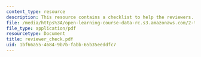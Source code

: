 ```yaml
---
content_type: resource
description: This resource contains a checklist to help the reviewers.
file: /media/https%3A/open-learning-course-data-rc.s3.amazonaws.com/2-tha-undergraduate-thesis-for-course-2-a-january-iap-2007/1bf66a5546849b7bfabb65b35eeddfc7_reviewer_check.pdf
file_type: application/pdf
resourcetype: Document
title: reviewer_check.pdf
uid: 1bf66a55-4684-9b7b-fabb-65b35eeddfc7
---
```

